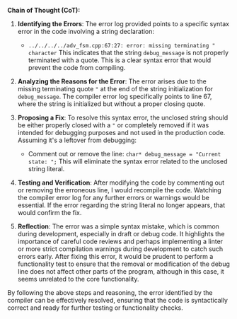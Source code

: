 **Chain of Thought (CoT):**

1. **Identifying the Errors**: 
   The error log provided points to a specific syntax error in the code involving a string declaration:
   - `../../../../adv_fsm.cpp:67:27: error: missing terminating " character`
   This indicates that the string `debug_message` is not properly terminated with a quote. This is a clear syntax error that would prevent the code from compiling.

2. **Analyzing the Reasons for the Error**:
   The error arises due to the missing terminating quote `"` at the end of the string initialization for `debug_message`. The compiler error log specifically points to line 67, where the string is initialized but without a proper closing quote.

3. **Proposing a Fix**:
   To resolve this syntax error, the unclosed string should be either properly closed with a `"` or completely removed if it was intended for debugging purposes and not used in the production code. Assuming it's a leftover from debugging:
   - Comment out or remove the line: `char* debug_message = "Current state: ";`
   This will eliminate the syntax error related to the unclosed string literal.

4. **Testing and Verification**:
   After modifying the code by commenting out or removing the erroneous line, I would recompile the code. Watching the compiler error log for any further errors or warnings would be essential. If the error regarding the string literal no longer appears, that would confirm the fix.

5. **Reflection**:
   The error was a simple syntax mistake, which is common during development, especially in draft or debug code. It highlights the importance of careful code reviews and perhaps implementing a linter or more strict compilation warnings during development to catch such errors early. After fixing this error, it would be prudent to perform a functionality test to ensure that the removal or modification of the debug line does not affect other parts of the program, although in this case, it seems unrelated to the core functionality.

By following the above steps and reasoning, the error identified by the compiler can be effectively resolved, ensuring that the code is syntactically correct and ready for further testing or functionality checks.